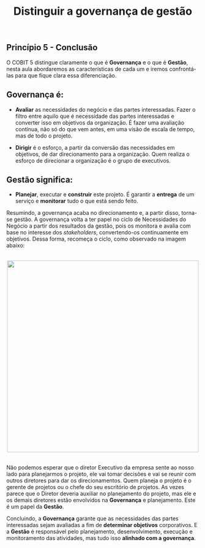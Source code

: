 <div align="center">

  # Distinguir a governança de gestão

</div>

<br>

## Princípio 5 - Conclusão

O COBIT 5 distingue claramente o que é **Governança** e o que é **Gestão**, nesta aula abordaremos as características de cada um e iremos confrontá-las para que fique clara essa diferenciação.

## Governança é:

- **Avaliar** as necessidades do negócio e das partes interessadas. Fazer o filtro entre aquilo que é necessidade das partes interessadas e converter isso em objetivos da organização. É fazer uma avaliação contínua, não só do que vem antes, em uma visão de escala de tempo, mas de todo o projeto.

- **Dirigir** é o esforço, a partir da conversão das necessidades em objetivos, de dar direcionamento para a organização. Quem realiza o esforço de direcionar a organização é o grupo de executivos.

## Gestão significa:

- **Planejar**, executar e **construir** este projeto. É garantir a **entrega** de um serviço e **monitorar** tudo o que está sendo feito. 

Resumindo, a governança acaba no direcionamento e, a partir disso, torna-se gestão. A governança volta a ter papel no ciclo de Necessidades do Negócio a partir dos resultados da gestão, pois os monitora e avalia com base no interesse dos *stakeholders*, convertendo-os continuamente em objetivos. Dessa forma, recomeça o ciclo, como observado na imagem abaixo:

<br>

<div align="center">

  <img src="images/necessidades-do-negocio.jfif" width="500">

</div>

<br>

Não podemos esperar que o diretor Executivo da empresa sente ao nosso lado para planejarmos o projeto, ele vai tomar decisões e vai se reunir com outros diretores para dar os direcionamentos. Quem planeja o projeto é o gerente de projetos ou o chefe do seu escritório de projetos. As vezes parece que o Diretor deveria auxiliar no planejamento do projeto, mas ele e os demais diretores estão envolvidos na **Governança** e planejamento. Este é um papel da **Gestão**.

Concluindo, a **Governança** garante que as necessidades das partes interessadas sejam avaliadas a fim de **determinar objetivos** corporativos. E a **Gestão** é responsável pelo planejamento, desenvolvimento, execução e monitoramento das atividades, mas tudo isso **alinhado com a governança**.